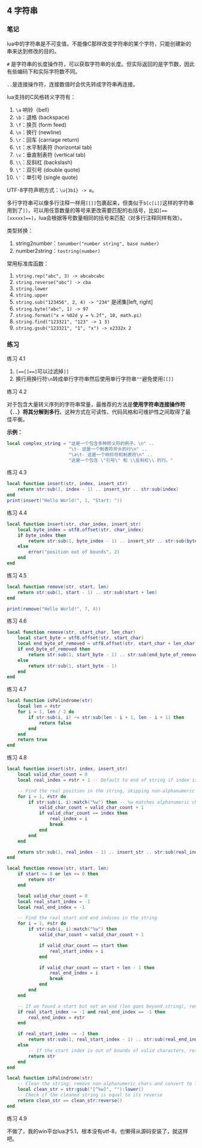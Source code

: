 ## 4 字符串

### 笔记

lua中的字符串是不可变值，不能像C那样改变字符串的某个字符，只能创建新的串来达到修改的目的。

`#` 是字符串的长度操作符，可以获取字符串的长度。但实际返回的是字节数，因此有些编码下和实际字符数不同。

`..`是连接操作符，连接数值时会优先转成字符串再连接。

lua支持的C风格转义字符有：

1. `\a` 响铃（bell）
2. `\b`：退格 (backspace)
3. `\f`：换页 (form feed)
4. `\n`：换行 (newline)
5. `\r`：回车 (carriage return)
6. `\t`：水平制表符 (horizontal tab)
7. `\v`：垂直制表符 (vertical tab)
8. `\\`：反斜杠 (backslash)
9. `\"`：双引号 (double quote)
10. `\'`：单引号 (single quote)

UTF-8字符声明方式：`\u{3b1} -> α`。

多行字符串可以像多行注释一样用`[[]]`包裹起来，但类似于`b[c[i]]`这样的字符串用到了`]]`，可以用任意数量的等号来更改需要匹配的右括号，比如`[==[xxxxx]==]`，lua会根据等号数量相同的括号来匹配（对多行注释同样有效）。

类型转换：
1. string2number：`tonumber("number string", base number)`
2. number2string：`tostring(number)`

常用标准库函数：
1. `string.rep("abc", 3) -> abcabcabc`
2. `string.reverse("abc") -> cba`
3. `string.lower`
4. `string.upper`
5. `string.sub("123456", 2, 4) -> "234"` 是闭集[left, right]
6. `string.byte("abc", 1) -> 97`
7. `string.format("x = %02d y = %.2f", 10, math.pi)`
8. `string.find("123321", "123" -> 1 3)`
9. `string.gsub("123321", "1", "x") -> x2332x 2`

### 练习

练习 4.1

1. `[==[]==]`可以过滤掉`]]`
2. 换行用换行符`\n`转成单行字符串然后使用单行字符串`""`避免使用`[[]]`

练习 4.2

对于包含大量转义序列的字符串常量，最推荐的方法是**使用字符串连接操作符（`..`）将其分解到多行**。这种方式在可读性、代码风格和可维护性之间取得了最佳平衡。

**示例：**
```lua
local complex_string = "这是一个包含多种转义符的例子。\n" ..
                       "\t- 这是一个制表符开头的行\n" ..
                       "\a\t- 这是一个响铃符和制表符\n" ..
                       "这是一个包含 \"引号\" 和 \\反斜杠\\ 的行。"
```

练习 4.3

```lua
local function insert(str, index, insert_str)
    return str:sub(1, index - 1) .. insert_str .. str:sub(index)
end
print(insert("Hello World!", 1, "Start: "))
```

练习 4.4

```lua
local function insert(str, char_index, insert_str)
    local byte_index = utf8.offset(str, char_index)
    if byte_index then
        return str:sub(1, byte_index - 1) .. insert_str .. str:sub(byte_index)
    else
        error("position out of bounds", 2)
    end
end
```

练习 4.5

```lua
local function remove(str, start, len)
    return str:sub(1, start - 1) .. str:sub(start + len)
end

print(remove("Hello World!", 7, 4))
```

练习 4.6

```lua
local function remove(str, start_char, len_char)
    local start_byte = utf8.offset(str, start_char)
    local end_byte_of_removed = utf8.offset(str, start_char + len_char)
    if end_byte_of_removed then
        return str:sub(1, start_byte - 1) .. str:sub(end_byte_of_removed)
    else
        return str:sub(1, start_byte - 1)
    end
end
```

练习 4.7

```lua
local function isPalindrome(str)
    local len = #str
    for i = 1, len / 2 do
        if str:sub(i, i) ~= str:sub(len - i + 1, len - i + 1) then
            return false
        end
    end
    return true
end
```

练习 4.8

```lua
local function insert(str, index, insert_str)
    local valid_char_count = 0
    local real_index = #str + 1 -- Default to end of string if index is out of bounds

    -- Find the real position in the string, skipping non-alphanumeric characters
    for i = 1, #str do
        if str:sub(i, i):match("%w") then -- %w matches alphanumeric characters
            valid_char_count = valid_char_count + 1
            if valid_char_count == index then
                real_index = i
                break
            end
        end
    end

    return str:sub(1, real_index - 1) .. insert_str .. str:sub(real_index)
end

local function remove(str, start, len)
    if start <= 0 or len <= 0 then
        return str
    end

    local valid_char_count = 0
    local real_start_index = -1
    local real_end_index = -1

    -- Find the real start and end indices in the string
    for i = 1, #str do
        if str:sub(i, i):match("%w") then
            valid_char_count = valid_char_count + 1

            if valid_char_count == start then
                real_start_index = i
            end

            if valid_char_count == start + len - 1 then
                real_end_index = i
                break
            end
        end
    end

    -- If we found a start but not an end (len goes beyond string), remove to the end
    if real_start_index ~= -1 and real_end_index == -1 then
        real_end_index = #str
    end

    if real_start_index ~= -1 then
        return str:sub(1, real_start_index - 1) .. str:sub(real_end_index + 1)
    else
        -- If the start index is out of bounds of valid characters, return original string
        return str
    end
end

local function isPalindrome(str)
    -- Clean the string: remove non-alphanumeric chars and convert to lower case
    local clean_str = str:gsub("[^%w]", ""):lower()
    -- Check if the cleaned string is equal to its reverse
    return clean_str == clean_str:reverse()
end
```

练习 4.9

不做了，我的win平台lua才5.1，根本没有utf-8，也懒得从源码安装了，就这样吧。